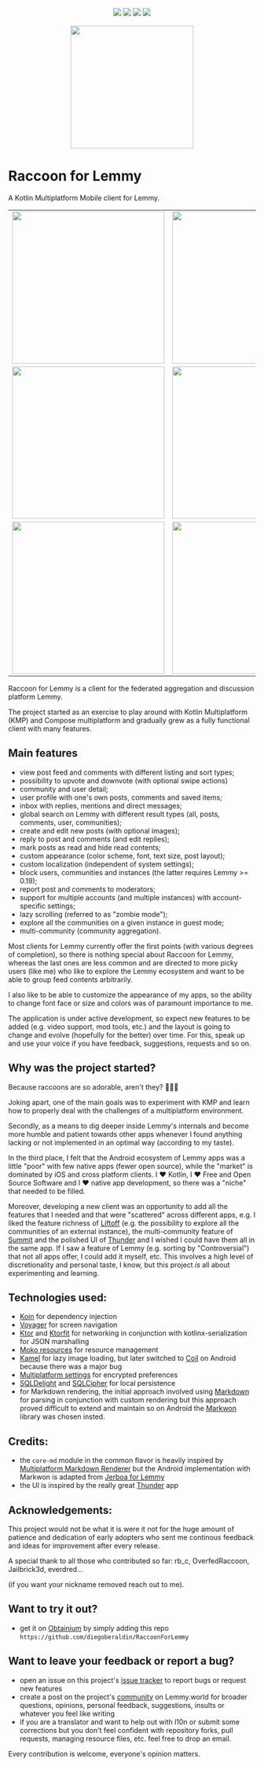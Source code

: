 <div align="center">
  <img src="https://img.shields.io/badge/Kotlin-1.9.20-7f52ff?logo=kotlin" />
  <img src="https://img.shields.io/badge/Android-26+-green" />
  <img src="https://img.shields.io/badge/Jetpack_Compose-1.5.10-3e7fea?logo=jetpackcompose" />
  <img src="https://img.shields.io/github/license/diegoberaldin/RaccoonForLemmy" />
</div>

<br />

<div align="center">
  <img src="https://github.com/diegoberaldin/RaccoonForLemmy/assets/2738294/6785188f-9c2a-4622-ab6b-5aa116d27c31" width="250" height="auto" />
</div>

# Raccoon for Lemmy

A Kotlin Multiplatform Mobile client for Lemmy.

<div align="center">
<table>
  <tr>
    <td><!-- Home -->
      <img src="https://github.com/diegoberaldin/RaccoonForLemmy/assets/2738294/01b3f04b-3900-46dc-b835-efc11c89ab63" width="310" />
    </td>
    <td><!-- Post detail -->
      <img src="https://github.com/diegoberaldin/RaccoonForLemmy/assets/2738294/c303237d-b5df-40bd-acc6-419aeed8de10" width="310" />
    </td>
  </tr>
  <tr>
    <td><!-- Explore -->
      <img src="https://github.com/diegoberaldin/RaccoonForLemmy/assets/2738294/e836c063-f85c-488d-b26a-5aa14a49ec2b" width="310" />
    </td>
    <td><!-- Community detail -->
      <img src="https://github.com/diegoberaldin/RaccoonForLemmy/assets/2738294/e9174244-e0bf-4bcc-bed5-6332e807ce60" width="310" />
    </td>
  </tr>
  <tr>
    <td><!-- Inbox -->
      <img src="https://github.com/diegoberaldin/RaccoonForLemmy/assets/2738294/1aaff3ac-205b-404d-b83e-ce3f4e267e75" width="310" />
    </td>
    <td><!-- Settings -->
      <img src="https://github.com/diegoberaldin/RaccoonForLemmy/assets/2738294/3e5e95bf-d09e-4339-bdaf-4e56dedb2bf3" width="310" />
    </td>
  </tr>
</table>
</div>

Raccoon for Lemmy is a client for the federated aggregation and discussion platform Lemmy.

The project started as an exercise to play around with Kotlin Multiplatform (KMP) and Compose
multiplatform and gradually grew as a fully functional client with many features.

## Main features

- view post feed and comments with different listing and sort types;
- possibility to upvote and downvote (with optional swipe actions)
- community and user detail;
- user profile with one's own posts, comments and saved items;
- inbox with replies, mentions and direct messages;
- global search on Lemmy with different result types (all, posts, comments, user, communities);
- create and edit new posts (with optional images);
- reply to post and comments (and edit replies);
- mark posts as read and hide read contents;
- custom appearance (color scheme, font, text size, post layout);
- custom localization (independent of system settings);
- block users, communities and instances (the latter requires Lemmy >= 0.19);
- report post and comments to moderators;
- support for multiple accounts (and multiple instances) with account-specific settings;
- lazy scrolling (referred to as "zombie mode");
- explore all the communities on a given instance in guest mode;
- multi-community (community aggregation).

Most clients for Lemmy currently offer the first points (with various degrees of completion), so
there is nothing special about Raccoon for Lemmy, whereas the last ones are less common and are
directed to more picky users (like me) who like to explore the Lemmy ecosystem and want to be able
to group feed contents arbitrarily.

I also like to be able to customize the appearance of my apps, so the ability to change font face or
size and colors was of paramount importance to me.

The application is under active development, so expect new features to be added (e.g. video support,
mod tools, etc.) and the layout is going to change and evolve (hopefully for the better) over time.
For this, speak up and use your voice if you have feedback, suggestions, requests and so on.

## Why was the project started?

Because raccoons are so adorable, aren't they? 🦝🦝🦝

Joking apart, one of the main goals was to experiment with KMP and learn how to properly deal
with the challenges of a multiplatform environment.

Secondly, as a means to dig deeper inside Lemmy's internals and become more humble and patient
towards other apps whenever I found anything lacking or not implemented in an optimal way (according
to my taste).

In the third place, I felt that the Android ecosystem of Lemmy apps was a little "poor" with few
native apps (fewer open source), while the "market" is dominated by iOS and cross platform clients.
I️ ❤️ Kotlin, I ❤️ Free and Open Source Software and I ❤️ native app development, so there was a
"niche" that needed to be filled.

Moreover, developing a new client was an opportunity to add all the features that I needed and that
were "scattered" across different apps, e.g. I liked the feature richness
of [Liftoff](https://github.com/liftoff-app/liftoff) (e.g. the possibility to explore all the
communities of an external instance), the multi-community feature of
[Summit](https://github.com/idunnololz/summit-for-lemmy) and the polished UI of
[Thunder](https://github.com/thunder-app/thunder) and I wished I could have them all in the same
app. If I saw a feature of Lemmy (e.g. sorting by "Controversial") that not all apps offer, I could
add it myself, etc. This involves a high level of discretionality and personal taste, I know, but
this project _is_ all about experimenting and learning.

## Technologies used:

- [Koin](https://github.com/InsertKoinIO/koin) for dependency injection
- [Voyager](https://github.com/adrielcafe/voyager) for screen navigation
- [Ktor](https://github.com/ktorio/ktor) and [Ktorfit](https://github.com/Foso/Ktorfit) for
  networking in conjunction with kotlinx-serialization for JSON marshalling
- [Moko resources](https://github.com/icerockdev/moko-resources) for resource management
- [Kamel](https://github.com/Kamel-Media/Kamel) for lazy image loading, but later switched to
  [Coil](https://github.com/coil-kt/coil) on Android because there was a major bug
- [Multiplatform settings](https://github.com/russhwolf/multiplatform-settings) for encrypted
  preferences
- [SQLDelight](https://github.com/cashapp/sqldelight)
  and [SQLCipher](https://github.com/sqlcipher/sqlcipher) for local persistence
- for Markdown rendering, the initial approach involved using
  [Markdown](https://github.com/JetBrains/markdown) for parsing in conjunction with custom rendering
  but this approach proved difficult to extend and maintain so on Android the
  [Markwon](https://github.com/noties/Markwon) library was chosen insted.

## Credits:

- the `core-md` module in the common flavor is heavily inspired by
  [Multiplatform Markdown Renderer](https://github.com/mikepenz/multiplatform-markdown-renderer) but
  the Android implementation with Markwon is adapted from
  [Jerboa for Lemmy](https://github.com/dessalines/jerboa)
- the UI is inspired by the really great [Thunder](https://github.com/thunder-app/thunder) app

## Acknowledgements:

This project would not be what it is were it not for the huge amount of patience and dedication
of early adopters who sent me continous feedback and ideas for improvement after every release.

A special thank to all those who contributed so far:
rb_c, OverfedRaccoon, Jailbrick3d, everdred…

(if you want your nickname removed reach out to me).

## Want to try it out?

- get it on [Obtainium](https://github.com/ImranR98/Obtainium/releases) by simply adding this
  repo `https://github.com/diegoberaldin/RaccoonForLemmy`

## Want to leave your feedback or report a bug?

- open an issue on this
  project's [issue tracker](https://github.com/diegoberaldin/RaccoonForLemmy/issues) to report bugs
  or request new features
- create a post on the project's [community](https://lemmy.world/c/raccoonforlemmy) on
  Lemmy.world for broader questions, opinions, personal feedback, suggestions, insults or whatever
  you feel like writing
- if you are a translator and want to help out with l10n or submit some corrections but you don't
  feel confident with repository forks, pull requests, managing resource files, etc. feel free to
  drop an email.

Every contribution is welcome, everyone's opinion matters.
